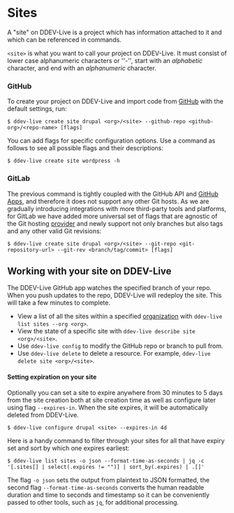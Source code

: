 # Sites

A "site" on DDEV-Live is a project which has information attached to it and which can be referenced in commands.

`<site>` is what you want to call your project on DDEV-Live. It must consist of lower case alphanumeric characters or ''-'', start with an _alphabetic_ character, and end with an _alphanumeric_ character.

### GitHub

To create your project on DDEV-Live and import code from [GitHub](github.md) with the default settings, run:
```
$ ddev-live create site drupal <org>/<site> --github-repo <github-org>/<repo-name> [flags]
```

You can add flags for specific configuration options. Use a command as follows to see all possible flags and their descriptions:
```
$ ddev-live create site wordpress -h
```

### GitLab

The previous command is tightly coupled with the GitHub API and [GitHub Apps](https://developer.github.com/apps/), and therefore it does not support any other Git hosts. As we are gradually introducing integrations with more third-party tools and platforms, for GitLab we have added more universal set of flags that are agnostic of the Git hosting [provider](https://docs.ddev.com/providers/) and newly support not only branches but also tags and any other valid Git revisions:
```
$ ddev-live create site drupal <org>/<site> --git-repo <git-repository-url> --git-rev <branch/tag/commit> [flags]
```


## Working with your site on DDEV-Live
The DDEV-Live GitHub app watches the specified branch of your repo. When you push updates to the repo, DDEV-Live will redeploy the site. This will take a few minutes to complete.

- View a list of all the sites within a specified [organization](organizations.md) with `ddev-live list sites --org <org>`.
- View the state of a specific site with `ddev-live describe site <org>/<site>`.
- Use `ddev-live config` to modify the GitHub repo or branch to pull from.
- Use `ddev-live delete` to delete a resource. For example, `ddev-live delete site <org>/<site>`.

#### Setting expiration on your site
Optionally you can set a site to expire anywhere from 30 minutes to 5 days from the site creation both at site creation time as well as configure later using flag `--expires-in`. When the site expires, it will be automatically deleted from DDEV-Live.
```
$ ddev-live configure drupal <site> --expires-in 4d
```

Here is a handy command to filter through your sites for all that have expiry set and sort by which one expires earliest:
```
$ ddev-live list sites -o json --format-time-as-seconds | jq -c '[.sites[] | select(.expires != "")] | sort_by(.expires) | .[]'
```

The flag `-o json` sets the output from plaintext to JSON formatted, the second flag `--format-time-as-seconds` converts the human readable duration and time to seconds and timestamp so it can be conveniently passed to other tools, such as `jq`, for additional processing.

